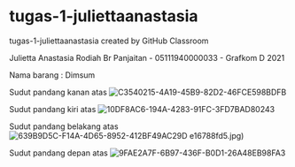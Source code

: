 # tugas-1-juliettaanastasia
tugas-1-juliettaanastasia created by GitHub Classroom

Julietta Anastasia Rodiah Br Panjaitan - 05111940000033 - Grafkom D 2021

Nama barang : Dimsum

Sudut pandang kanan atas
![C3540215-4A19-45B9-82D2-46FCE598BDFB](https://user-images.githubusercontent.com/74484044/134143536-c6bb4914-d1fc-42d8-ad51-2bc3b11d449c.jpg)

Sudut pandang kiri atas
![10DF8AC6-194A-4283-91FC-3FD7BAD80243](https://user-images.githubusercontent.com/74484044/134143742-591a7e9e-5d57-497c-84ba-72656e5e01b0.jpg)

Sudut pandang belakang atas
![639B9D5C-F14A-4D65-8952-412BF49AC29D](https://user-images.githubusercontent.com/74484044/134143396-801c4828-271f-4f29-ac0d-4f9900591cc6.jpg)
e16788fd5.jpg)

Sudut pandang depan atas
![9FAE2A7F-6B97-436F-B0D1-26A48EB98FA3](https://user-images.githubusercontent.com/74484044/134143091-7bca55c5-ea86-4d4a-8b1e-487e16788fd5.jpg)
